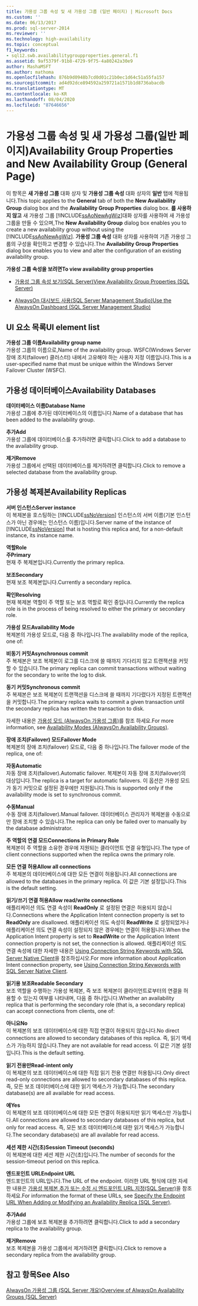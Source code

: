 ```yaml
---
title: 가용성 그룹 속성 및 새 가용성 그룹 (일반 페이지) | Microsoft Docs
ms.custom: ''
ms.date: 06/13/2017
ms.prod: sql-server-2014
ms.reviewer: ''
ms.technology: high-availability
ms.topic: conceptual
f1_keywords:
- sql12.swb.availabilitygroupproperties.general.f1
ms.assetid: 9af5379f-91b8-4729-9f75-4a80242a30e9
author: MashaMSFT
ms.author: mathoma
ms.openlocfilehash: 876b9d0948b7cd0d01c21b0ec1d64c51a55fa157
ms.sourcegitcommit: ad4d92dce894592a259721a1571b1d8736abacdb
ms.translationtype: MT
ms.contentlocale: ko-KR
ms.lasthandoff: 08/04/2020
ms.locfileid: "87646656"
---
```

# <a name="availability-group-properties-and-new-availability-group-general-page"></a><span data-ttu-id="357ca-102">가용성 그룹 속성 및 새 가용성 그룹(일반 페이지)</span><span class="sxs-lookup"><span data-stu-id="357ca-102">Availability Group Properties and New Availability Group (General Page)</span></span>
  <span data-ttu-id="357ca-103">이 항목은 **새 가용성 그룹** 대화 상자 및 **가용성 그룹 속성** 대화 상자의 **일반** 탭에 적용됩니다.</span><span class="sxs-lookup"><span data-stu-id="357ca-103">This topic applies to the **General** tab of both the **New Availability Group** dialog box and the **Availability Group Properties** dialog box.</span></span>  <span data-ttu-id="357ca-104">**를 사용하지 않고** 새 가용성 그룹 [!INCLUDE[ssAoNewAgWiz](../../../includes/ssaonewagwiz-md.md)]대화 상자를 사용하여 새 가용성 그룹을 만들 수 있으며,</span><span class="sxs-lookup"><span data-stu-id="357ca-104">The **New Availability Group** dialog box enables you to create a new availability group without using the [!INCLUDE[ssAoNewAgWiz](../../../includes/ssaonewagwiz-md.md)].</span></span> <span data-ttu-id="357ca-105">**가용성 그룹 속성** 대화 상자를 사용하여 기존 가용성 그룹의 구성을 확인하고 변경할 수 있습니다.</span><span class="sxs-lookup"><span data-stu-id="357ca-105">The **Availability Group Properties** dialog box enables you to view and alter the configuration of an existing availability group.</span></span>  
  
 <span data-ttu-id="357ca-106">**가용성 그룹 속성을 보려면**</span><span class="sxs-lookup"><span data-stu-id="357ca-106">**To view availability group properties**</span></span>  
  
-   [<span data-ttu-id="357ca-107">가용성 그룹 속성 보기&#40;SQL Server&#41;</span><span class="sxs-lookup"><span data-stu-id="357ca-107">View Availability Group Properties &#40;SQL Server&#41;</span></span>](view-availability-group-properties-sql-server.md)  
  
-   [<span data-ttu-id="357ca-108">AlwaysOn 대시보드 사용&#40;SQL Server Management Studio&#41;</span><span class="sxs-lookup"><span data-stu-id="357ca-108">Use the AlwaysOn Dashboard &#40;SQL Server Management Studio&#41;</span></span>](use-the-always-on-dashboard-sql-server-management-studio.md)  
  
## <a name="ui-element-list"></a><span data-ttu-id="357ca-109">UI 요소 목록</span><span class="sxs-lookup"><span data-stu-id="357ca-109">UI element list</span></span>  
 <span data-ttu-id="357ca-110">**가용성 그룹 이름**</span><span class="sxs-lookup"><span data-stu-id="357ca-110">**Availability group name**</span></span>  
 <span data-ttu-id="357ca-111">가용성 그룹의 이름으로,</span><span class="sxs-lookup"><span data-stu-id="357ca-111">Name of the availability group.</span></span> <span data-ttu-id="357ca-112">WSFC(Windows Server 장애 조치(failover) 클러스터) 내에서 고유해야 하는 사용자 지정 이름입니다.</span><span class="sxs-lookup"><span data-stu-id="357ca-112">This is a user-specified name that must be unique within the Windows Server Failover Cluster (WSFC).</span></span>  
  
## <a name="availability-databases"></a><span data-ttu-id="357ca-113">가용성 데이터베이스</span><span class="sxs-lookup"><span data-stu-id="357ca-113">Availability Databases</span></span>  
 <span data-ttu-id="357ca-114">**데이터베이스 이름**</span><span class="sxs-lookup"><span data-stu-id="357ca-114">**Database Name**</span></span>  
 <span data-ttu-id="357ca-115">가용성 그룹에 추가된 데이터베이스의 이름입니다.</span><span class="sxs-lookup"><span data-stu-id="357ca-115">Name of a database that has been added to the availability group.</span></span>  
  
 <span data-ttu-id="357ca-116">**추가**</span><span class="sxs-lookup"><span data-stu-id="357ca-116">**Add**</span></span>  
 <span data-ttu-id="357ca-117">가용성 그룹에 데이터베이스를 추가하려면 클릭합니다.</span><span class="sxs-lookup"><span data-stu-id="357ca-117">Click to add a database to the availability group.</span></span>  
  
 <span data-ttu-id="357ca-118">**제거**</span><span class="sxs-lookup"><span data-stu-id="357ca-118">**Remove**</span></span>  
 <span data-ttu-id="357ca-119">가용성 그룹에서 선택된 데이터베이스를 제거하려면 클릭합니다.</span><span class="sxs-lookup"><span data-stu-id="357ca-119">Click to remove a selected database from the availability group.</span></span>  
  
## <a name="availability-replicas"></a><span data-ttu-id="357ca-120">가용성 복제본</span><span class="sxs-lookup"><span data-stu-id="357ca-120">Availability Replicas</span></span>  
 <span data-ttu-id="357ca-121">**서버 인스턴스**</span><span class="sxs-lookup"><span data-stu-id="357ca-121">**Server instance**</span></span>  
 <span data-ttu-id="357ca-122">이 복제본을 호스팅하는 [!INCLUDE[ssNoVersion](../../../includes/ssnoversion-md.md)] 인스턴스의 서버 이름(기본 인스턴스가 아닌 경우에는 인스턴스 이름)입니다.</span><span class="sxs-lookup"><span data-stu-id="357ca-122">Server name of the instance of [!INCLUDE[ssNoVersion](../../../includes/ssnoversion-md.md)] that is hosting this replica and, for a non-default instance, its instance name.</span></span>  
  
 <span data-ttu-id="357ca-123">**역할**</span><span class="sxs-lookup"><span data-stu-id="357ca-123">**Role**</span></span>  
 <span data-ttu-id="357ca-124">**주**</span><span class="sxs-lookup"><span data-stu-id="357ca-124">**Primary**</span></span>  
 <span data-ttu-id="357ca-125">현재 주 복제본입니다.</span><span class="sxs-lookup"><span data-stu-id="357ca-125">Currently the primary replica.</span></span>  
  
 <span data-ttu-id="357ca-126">**보조**</span><span class="sxs-lookup"><span data-stu-id="357ca-126">**Secondary**</span></span>  
 <span data-ttu-id="357ca-127">현재 보조 복제본입니다.</span><span class="sxs-lookup"><span data-stu-id="357ca-127">Currently a secondary replica.</span></span>  
  
 <span data-ttu-id="357ca-128">**확인**</span><span class="sxs-lookup"><span data-stu-id="357ca-128">**Resolving**</span></span>  
 <span data-ttu-id="357ca-129">현재 복제본 역할이 주 역할 또는 보조 역할로 확인 중입니다.</span><span class="sxs-lookup"><span data-stu-id="357ca-129">Currently the replica role is in the process of being resolved to either the primary or secondary role.</span></span>  
  
 <span data-ttu-id="357ca-130">**가용성 모드**</span><span class="sxs-lookup"><span data-stu-id="357ca-130">**Availability Mode**</span></span>  
 <span data-ttu-id="357ca-131">복제본의 가용성 모드로,  다음 중 하나입니다.</span><span class="sxs-lookup"><span data-stu-id="357ca-131">The availability mode of the replica, one of:</span></span>  
  
 <span data-ttu-id="357ca-132">**비동기 커밋**</span><span class="sxs-lookup"><span data-stu-id="357ca-132">**Asynchronous commit**</span></span>  
 <span data-ttu-id="357ca-133">주 복제본은 보조 복제본이 로그를 디스크에 쓸 때까지 기다리지 않고 트랜잭션을 커밋할 수 있습니다.</span><span class="sxs-lookup"><span data-stu-id="357ca-133">The primary replica can commit transactions without waiting for the secondary to write the log to disk.</span></span>  
  
 <span data-ttu-id="357ca-134">**동기 커밋**</span><span class="sxs-lookup"><span data-stu-id="357ca-134">**Synchronous commit**</span></span>  
 <span data-ttu-id="357ca-135">주 복제본은 보조 복제본이 트랜잭션을 디스크에 쓸 때까지 기다렸다가 지정된 트랜잭션을 커밋합니다.</span><span class="sxs-lookup"><span data-stu-id="357ca-135">The primary replica waits to commit a given transaction until the secondary replica has written the transaction to disk.</span></span>  
  
 <span data-ttu-id="357ca-136">자세한 내용은 [가용성 모드 (AlwaysOn 가용성 그룹)](availability-modes-always-on-availability-groups.md)를 참조 하세요.</span><span class="sxs-lookup"><span data-stu-id="357ca-136">For more information, see [Availability Modes (AlwaysOn Availability Groups)](availability-modes-always-on-availability-groups.md).</span></span>  
  
 <span data-ttu-id="357ca-137">**장애 조치(Failover) 모드**</span><span class="sxs-lookup"><span data-stu-id="357ca-137">**Failover Mode**</span></span>  
 <span data-ttu-id="357ca-138">복제본의 장애 조치(failover) 모드로, 다음 중 하나입니다.</span><span class="sxs-lookup"><span data-stu-id="357ca-138">The failover mode of the replica, one of:</span></span>  
  
 <span data-ttu-id="357ca-139">**자동**</span><span class="sxs-lookup"><span data-stu-id="357ca-139">**Automatic**</span></span>  
 <span data-ttu-id="357ca-140">자동 장애 조치(failover).</span><span class="sxs-lookup"><span data-stu-id="357ca-140">Automatic failover.</span></span> <span data-ttu-id="357ca-141">복제본이 자동 장애 조치(failover)의 대상입니다.</span><span class="sxs-lookup"><span data-stu-id="357ca-141">The replica is a target for automatic failovers.</span></span> <span data-ttu-id="357ca-142">이 옵션은 가용성 모드가 동기 커밋으로 설정된 경우에만 지원됩니다.</span><span class="sxs-lookup"><span data-stu-id="357ca-142">This is supported only if the availability mode is set to synchronous commit.</span></span>  
  
 <span data-ttu-id="357ca-143">**수동**</span><span class="sxs-lookup"><span data-stu-id="357ca-143">**Manual**</span></span>  
 <span data-ttu-id="357ca-144">수동 장애 조치(failover).</span><span class="sxs-lookup"><span data-stu-id="357ca-144">Manual failover.</span></span> <span data-ttu-id="357ca-145">데이터베이스 관리자가 복제본을 수동으로만 장애 조치할 수 있습니다.</span><span class="sxs-lookup"><span data-stu-id="357ca-145">The replica can only be failed over to manually by the database administrator.</span></span>  
  
 <span data-ttu-id="357ca-146">**주 역할의 연결 모드**</span><span class="sxs-lookup"><span data-stu-id="357ca-146">**Connections in Primary Role**</span></span>  
 <span data-ttu-id="357ca-147">복제본이 주 역할을 소유한 경우에 지원되는 클라이언트 연결 유형입니다.</span><span class="sxs-lookup"><span data-stu-id="357ca-147">The type of client connections supported when the replica owns the primary role.</span></span>  
  
 <span data-ttu-id="357ca-148">**모든 연결 허용**</span><span class="sxs-lookup"><span data-stu-id="357ca-148">**Allow all connections**</span></span>  
 <span data-ttu-id="357ca-149">주 복제본의 데이터베이스에 대한 모든 연결이 허용됩니다.</span><span class="sxs-lookup"><span data-stu-id="357ca-149">All connections are allowed to the databases in the primary replica.</span></span> <span data-ttu-id="357ca-150">이 값은 기본 설정입니다.</span><span class="sxs-lookup"><span data-stu-id="357ca-150">This is the default setting.</span></span>  
  
 <span data-ttu-id="357ca-151">**읽기/쓰기 연결 허용**</span><span class="sxs-lookup"><span data-stu-id="357ca-151">**Allow read/write connections**</span></span>  
 <span data-ttu-id="357ca-152">애플리케이션 의도 연결 속성이 **ReadOnly** 로 설정된 연결은 허용되지 않습니다.</span><span class="sxs-lookup"><span data-stu-id="357ca-152">Connections where the Application Intent connection property is set to **ReadOnly** are disallowed.</span></span> <span data-ttu-id="357ca-153">애플리케이션 의도 속성이 **ReadWrite** 로 설정되었거나 애플리케이션 의도 연결 속성이 설정되지 않은 경우에는 연결이 허용됩니다.</span><span class="sxs-lookup"><span data-stu-id="357ca-153">When the Application Intent property is set to **ReadWrite** or the Application Intent connection property is not set, the connection is allowed.</span></span> <span data-ttu-id="357ca-154">애플리케이션 의도 연결 속성에 대한 자세한 내용은 [Using Connection String Keywords with SQL Server Native Client](../../../relational-databases/native-client/applications/using-connection-string-keywords-with-sql-server-native-client.md)을 참조하십시오.</span><span class="sxs-lookup"><span data-stu-id="357ca-154">For more information about Application Intent connection property, see [Using Connection String Keywords with SQL Server Native Client](../../../relational-databases/native-client/applications/using-connection-string-keywords-with-sql-server-native-client.md).</span></span>  
  
 <span data-ttu-id="357ca-155">**읽기용 보조**</span><span class="sxs-lookup"><span data-stu-id="357ca-155">**Readable Secondary**</span></span>  
 <span data-ttu-id="357ca-156">보조 역할을 수행하는 가용성 복제본,  즉 보조 복제본이 클라이언트로부터의 연결을 허용할 수 있는지 여부를 나타내며,  다음 중 하나입니다.</span><span class="sxs-lookup"><span data-stu-id="357ca-156">Whether an availability replica that is performing the secondary role (that is, a secondary replica) can accept connections from clients, one of:</span></span>  
  
 <span data-ttu-id="357ca-157">**아니요**</span><span class="sxs-lookup"><span data-stu-id="357ca-157">**No**</span></span>  
 <span data-ttu-id="357ca-158">이 복제본의 보조 데이터베이스에 대한 직접 연결이 허용되지 않습니다.</span><span class="sxs-lookup"><span data-stu-id="357ca-158">No direct connections are allowed to secondary databases of this replica.</span></span> <span data-ttu-id="357ca-159">즉, 읽기 액세스가 가능하지 않습니다.</span><span class="sxs-lookup"><span data-stu-id="357ca-159">They are not available for read access.</span></span> <span data-ttu-id="357ca-160">이 값은 기본 설정입니다.</span><span class="sxs-lookup"><span data-stu-id="357ca-160">This is the default setting.</span></span>  
  
 <span data-ttu-id="357ca-161">**읽기 전용만**</span><span class="sxs-lookup"><span data-stu-id="357ca-161">**Read-intent only**</span></span>  
 <span data-ttu-id="357ca-162">이 복제본의 보조 데이터베이스에 대한 직접 읽기 전용 연결만 허용됩니다.</span><span class="sxs-lookup"><span data-stu-id="357ca-162">Only direct read-only connections are allowed to secondary databases of this replica.</span></span> <span data-ttu-id="357ca-163">즉, 모든 보조 데이터베이스에 대한 읽기 액세스가 가능합니다.</span><span class="sxs-lookup"><span data-stu-id="357ca-163">The secondary database(s) are all available for read access.</span></span>  
  
 <span data-ttu-id="357ca-164">**예**</span><span class="sxs-lookup"><span data-stu-id="357ca-164">**Yes**</span></span>  
 <span data-ttu-id="357ca-165">이 복제본의 보조 데이터베이스에 대한 모든 연결이 허용되지만 읽기 액세스만 가능합니다.</span><span class="sxs-lookup"><span data-stu-id="357ca-165">All connections are allowed to secondary databases of this replica, but only for read access.</span></span> <span data-ttu-id="357ca-166">즉, 모든 보조 데이터베이스에 대한 읽기 액세스가 가능합니다.</span><span class="sxs-lookup"><span data-stu-id="357ca-166">The secondary database(s) are all available for read access.</span></span>  
  
 <span data-ttu-id="357ca-167">**세션 제한 시간(초)**</span><span class="sxs-lookup"><span data-stu-id="357ca-167">**Session Timeout (seconds)**</span></span>  
 <span data-ttu-id="357ca-168">이 복제본에 대한 세션 제한 시간(초)입니다.</span><span class="sxs-lookup"><span data-stu-id="357ca-168">The number of seconds for the session-timeout period on this replica.</span></span>  
  
 <span data-ttu-id="357ca-169">**엔드포인트 URL**</span><span class="sxs-lookup"><span data-stu-id="357ca-169">**Endpoint URL**</span></span>  
 <span data-ttu-id="357ca-170">엔드포인트의 URL입니다.</span><span class="sxs-lookup"><span data-stu-id="357ca-170">The URL of the endpoint.</span></span> <span data-ttu-id="357ca-171">이러한 URL 형식에 대한 자세한 내용은 [가용성 복제본 추가 또는 수정 시 엔드포인트 URL 지정&#40;SQL Server&#41;](specify-endpoint-url-adding-or-modifying-availability-replica.md)을 참조하세요.</span><span class="sxs-lookup"><span data-stu-id="357ca-171">For information the format of these URLs, see [Specify the Endpoint URL When Adding or Modifying an Availability Replica &#40;SQL Server&#41;](specify-endpoint-url-adding-or-modifying-availability-replica.md).</span></span>  
  
 <span data-ttu-id="357ca-172">**추가**</span><span class="sxs-lookup"><span data-stu-id="357ca-172">**Add**</span></span>  
 <span data-ttu-id="357ca-173">가용성 그룹에 보조 복제본을 추가하려면 클릭합니다.</span><span class="sxs-lookup"><span data-stu-id="357ca-173">Click to add a secondary replica to the availability group.</span></span>  
  
 <span data-ttu-id="357ca-174">**제거**</span><span class="sxs-lookup"><span data-stu-id="357ca-174">**Remove**</span></span>  
 <span data-ttu-id="357ca-175">보조 복제본을 가용성 그룹에서 제거하려면 클릭합니다.</span><span class="sxs-lookup"><span data-stu-id="357ca-175">Click to remove a secondary replica from the availability group.</span></span>  
  
## <a name="see-also"></a><span data-ttu-id="357ca-176">참고 항목</span><span class="sxs-lookup"><span data-stu-id="357ca-176">See Also</span></span>  
 [<span data-ttu-id="357ca-177">AlwaysOn 가용성 그룹 &#40;SQL Server 개요&#41;</span><span class="sxs-lookup"><span data-stu-id="357ca-177">Overview of AlwaysOn Availability Groups &#40;SQL Server&#41;</span></span>](overview-of-always-on-availability-groups-sql-server.md)  
  
  
